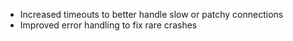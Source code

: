 - Increased timeouts to better handle slow or patchy connections
- Improved error handling to fix rare crashes
